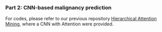 ### Part 2: CNN-based malignancy prediction
For codes, please refer to our previous repository [Hierarchical Attention Mining](https://github.com/oyxhust/HAM), where a CNN with Attention were provided.
